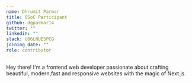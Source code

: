 ```yaml
---
name: Dhrumit Parmar
title: GSoC Participant
github: dgparmar14
twitter: ""
linkedin: ""
slack: U06LNUE5PCG
joining_date: ""
role: contributor
---
```


Hey there! I'm a frontend web developer passionate about crafting beautiful, modern,fast and responsive websites with the magic of Next.js.
